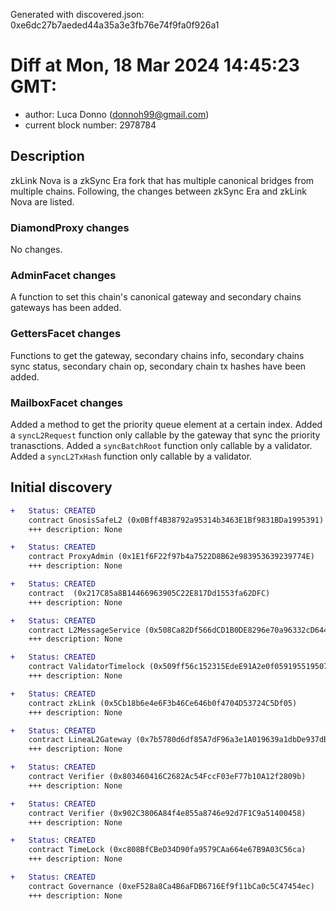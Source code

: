 Generated with discovered.json: 0xe6dc27b7aeded44a35a3e3fb76e74f9fa0f926a1

# Diff at Mon, 18 Mar 2024 14:45:23 GMT:

- author: Luca Donno (<donnoh99@gmail.com>)
- current block number: 2978784

## Description

zkLink Nova is a zkSync Era fork that has multiple canonical bridges from multiple chains. Following, the changes between zkSync Era and zkLink Nova are listed.

### DiamondProxy changes

No changes.

### AdminFacet changes

A function to set this chain's canonical gateway and secondary chains gateways has been added.

### GettersFacet changes

Functions to get the gateway, secondary chains info, secondary chains sync status, secondary chain op, secondary chain tx hashes have been added.

### MailboxFacet changes

Added a method to get the priority queue element at a certain index.
Added a `syncL2Request` function only callable by the gateway that sync the priority tranasctions.
Added a `syncBatchRoot` function only callable by a validator.
Added a `syncL2TxHash` function only callable by a validator.

## Initial discovery

```diff
+   Status: CREATED
    contract GnosisSafeL2 (0x0Bff4B38792a95314b3463E1Bf9831BDa1995391)
    +++ description: None
```

```diff
+   Status: CREATED
    contract ProxyAdmin (0x1E1f6F22f97b4a7522D8B62e983953639239774E)
    +++ description: None
```

```diff
+   Status: CREATED
    contract  (0x217C85a8B14466963905C22E817Dd1553fa62DFC)
    +++ description: None
```

```diff
+   Status: CREATED
    contract L2MessageService (0x508Ca82Df566dCD1B0DE8296e70a96332cD644ec)
    +++ description: None
```

```diff
+   Status: CREATED
    contract ValidatorTimelock (0x509ff56c152315EdeE91A2e0f059195519507e01)
    +++ description: None
```

```diff
+   Status: CREATED
    contract zkLink (0x5Cb18b6e4e6F3b46Ce646b0f4704D53724C5Df05)
    +++ description: None
```

```diff
+   Status: CREATED
    contract LineaL2Gateway (0x7b5780d6df85A7dF96a3e1A019639a1dbDe937dB)
    +++ description: None
```

```diff
+   Status: CREATED
    contract Verifier (0x803460416C2682Ac54FccF03eF77b10A12f2809b)
    +++ description: None
```

```diff
+   Status: CREATED
    contract Verifier (0x902C3806A84f4e855a8746e92d7F1C9a51400458)
    +++ description: None
```

```diff
+   Status: CREATED
    contract TimeLock (0xc808BfCBeD34D90fa9579CAa664e67B9A03C56ca)
    +++ description: None
```

```diff
+   Status: CREATED
    contract Governance (0xeF528a8Ca4B6aFDB6716Ef9f11bCa0c5C47454ec)
    +++ description: None
```
